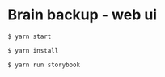 # Brain backup - web ui

```
$ yarn start
```

```
$ yarn install
```

```
$ yarn run storybook
```
